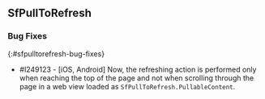## SfPullToRefresh

### Bug Fixes
{:#sfpulltorefresh-bug-fixes}

* \#I249123 - [iOS, Android] Now, the refreshing action is performed only when reaching the top of the page and not when scrolling through the page in a web view loaded as `SfPullToRefresh.PullableContent`.

